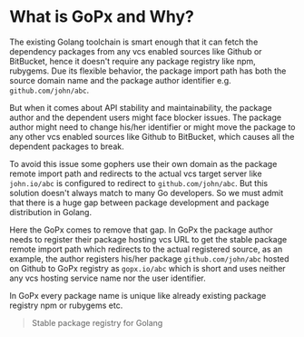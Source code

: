 # What is GoPx and Why?

The existing Golang toolchain is smart enough that it can fetch the dependency packages from any vcs enabled sources like Github or BitBucket, hence it doesn't require any package registry like npm, rubygems. Due its flexible behavior, the package import path has both the source domain name and the package author identifier e.g. `github.com/john/abc`.

But when it comes about API stability and maintainability, the package author and the dependent users might face blocker issues. The package author might need to change his/her identifier or might move the package to any other vcs enabled sources like Github to BitBucket, which causes all the dependent packages to break.

To avoid this issue some gophers use their own domain as the package remote import path and redirects to the actual vcs target server like `john.io/abc` is configured to redirect to `github.com/john/abc`. But this solution doesn't always match to many Go developers. So we must admit that there is a huge gap between package development and package distribution in Golang.

Here the GoPx comes to remove that gap. In GoPx the package author needs to register their package hosting vcs URL to get the stable package remote import path which redirects to the actual registered source, as an example, the author registers his/her package `github.com/john/abc` hosted on Github to GoPx registry as `gopx.io/abc` which is short and uses neither any vcs hosting service name nor the user identifier.

In GoPx every package name is unique like already existing package registry npm or rubygems  etc.

> Stable package registry for Golang
